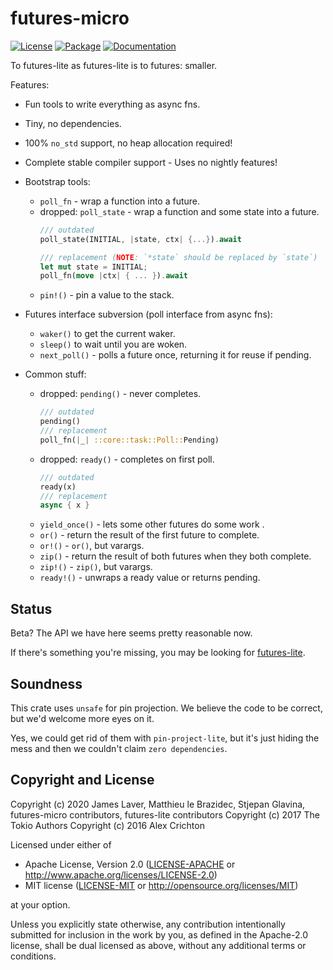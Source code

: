 # futures-micro

[![License](https://img.shields.io/crates/l/futures-micro.svg)](https://github.com/irrustible/futures-micro/blob/main/LICENSE)
[![Package](https://img.shields.io/crates/v/futures-micro.svg)](https://crates.io/crates/futures-micro)
[![Documentation](https://docs.rs/futures-micro/badge.svg)](https://docs.rs/futures-micro)

To futures-lite as futures-lite is to futures: smaller.

Features:
* Fun tools to write everything as async fns.
* Tiny, no dependencies.
* 100% `no_std` support, no heap allocation required!
* Complete stable compiler support - Uses no nightly features!

* Bootstrap tools:
  * `poll_fn` - wrap a function into a future.
  * dropped: `poll_state` - wrap a function and some state into a future.
    ```rust
    /// outdated
    poll_state(INITIAL, |state, ctx| {...}).await

    /// replacement (NOTE: `*state` should be replaced by `state`)
    let mut state = INITIAL;
    poll_fn(move |ctx| { ... }).await
    ```
  * `pin!()` - pin a value to the stack.
* Futures interface subversion (poll interface from async fns):
  * `waker()` to get the current waker.
  * `sleep()` to wait until you are woken.
  * `next_poll()` - polls a future once, returning it for reuse if pending.
* Common stuff:
  * dropped: `pending()` - never completes.
    ```rust
    /// outdated
    pending()
    /// replacement
    poll_fn(|_| ::core::task::Poll::Pending)
    ```
  * dropped: `ready()` - completes on first poll.
    ```rust
    /// outdated
    ready(x)
    /// replacement
    async { x }
    ```
  * `yield_once()` - lets some other futures do some work .
  * `or()` - return the result of the first future to complete.
  * `or!()` - `or()`, but varargs.
  * `zip()` - return the result of both futures when they both complete.
  * `zip!()` - `zip()`, but varargs.
  * `ready!()` - unwraps a ready value or returns pending.

## Status

Beta? The API we have here seems pretty reasonable now.

If there's something you're missing, you may be looking for
[futures-lite](https://github.com/stjepang/futures-lite).

## Soundness

This crate uses `unsafe` for pin projection. We believe the code to be correct,
but we'd welcome more eyes on it.

Yes, we could get rid of them with `pin-project-lite`, but it's just
hiding the mess and then we couldn't claim `zero dependencies`.

## Copyright and License

Copyright (c) 2020 James Laver, Matthieu le Brazidec, Stjepan Glavina,
futures-micro contributors, futures-lite contributors
Copyright (c) 2017 The Tokio Authors
Copyright (c) 2016 Alex Crichton

Licensed under either of

 * Apache License, Version 2.0 ([LICENSE-APACHE](LICENSE-APACHE) or http://www.apache.org/licenses/LICENSE-2.0)
 * MIT license ([LICENSE-MIT](LICENSE-MIT) or http://opensource.org/licenses/MIT)

at your option.

Unless you explicitly state otherwise, any contribution intentionally submitted
for inclusion in the work by you, as defined in the Apache-2.0 license, shall be
dual licensed as above, without any additional terms or conditions.
